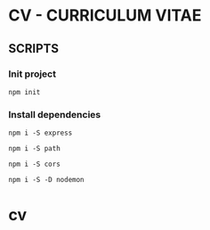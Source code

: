 # CV - CURRICULUM VITAE

## SCRIPTS

### Init project
```
npm init
```

### Install dependencies

```
npm i -S express
```
```
npm i -S path
```

```
npm i -S cors
```

```
npm i -S -D nodemon
```
# cv
